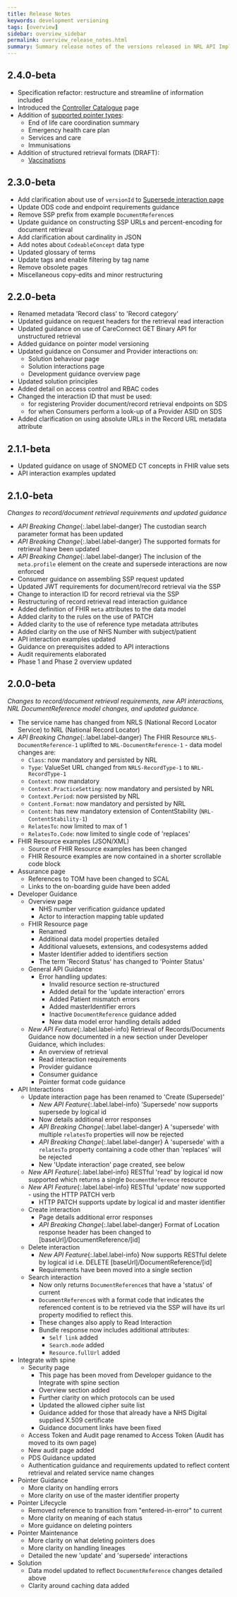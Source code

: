 ```yaml
---
title: Release Notes
keywords: development versioning
tags: [overview]
sidebar: overview_sidebar
permalink: overview_release_notes.html
summary: Summary release notes of the versions released in NRL API Implementation Guide.
---
```


## 2.4.0-beta
- Specification refactor: restructure and streamline of information included
- Introduced the [Controller Catalogue](overview_controller_catalogue.html) page
- Addition of [supported pointer types](supported_pointer_types.html):
    - End of life care coordination summary
    - Emergency health care plan
    - Services and care
    - Immunisations
- Addition of structured retrieval formats (DRAFT):
    - [Vaccinations](retrieval_vaccinations_fhir_stu3.html)

## 2.3.0-beta
- Add clarification about use of `versionId` to [Supersede interaction page](api_interaction_supersede.html)
- Update ODS code and endpoint requirements guidance
- Remove SSP prefix from example `DocumentReference`s
- Update guidance on constructing SSP URLs and percent-encoding for document retrieval
- Add clarification about cardinality in JSON
- Add notes about `CodeableConcept` data type
- Updated glossary of terms
- Update tags and enable filtering by tag name
- Remove obsolete pages
- Miscellaneous copy-edits and minor restructuring

## 2.2.0-beta
- Renamed metadata 'Record class' to 'Record category'
- Updated guidance on request headers for the retrieval read interaction
- Updated guidance on use of CareConnect GET Binary API for unstructured retrieval
- Added guidance on pointer model versioning
- Updated guidance on Consumer and Provider interactions on:
    - Solution behaviour page
    - Solution interactions page
    - Development guidance overview page
- Updated solution principles
- Added detail on access control and RBAC codes
- Changed the interaction ID that must be used:
    - for registering Provider document/record retrieval endpoints on SDS
    - for when Consumers perform a look-up of a Provider ASID on SDS
- Added clarification on using absolute URLs in the Record URL metadata attribute

## 2.1.1-beta
- Updated guidance on usage of SNOMED CT concepts in FHIR value sets
- API interaction examples updated

## 2.1.0-beta
*Changes to record/document retrieval requirements and updated guidance*
- *API Breaking Change*{:.label.label-danger} The custodian search parameter format has been updated
- *API Breaking Change*{:.label.label-danger} The supported formats for retrieval have been updated
- *API Breaking Change*{:.label.label-danger} The inclusion of the `meta.profile` element on the create and supersede interactions are now enforced
- Consumer guidance on assembling SSP request updated
- Updated JWT requirements for document/record retrieval via the SSP
- Change to interaction ID for record retrieval via the SSP
- Restructuring of record retrieval read interaction guidance
- Added definition of FHIR `meta` attributes to the data model
- Added clarity to the rules on the use of PATCH
- Added clarity to the use of reference type metadata attributes
- Added clarity on the use of NHS Number with subject/patient
- API interaction examples updated
- Guidance on prerequisites added to API interactions
- Audit requirements elaborated
- Phase 1 and Phase 2 overview updated

## 2.0.0-beta
*Changes to record/document retrieval requirements, new API interactions, NRL DocumentReference model changes, and updated guidance.*
- The service name has changed from NRLS (National Record Locator Service) to NRL (National Record Locator)
- *API Breaking Change*{:.label.label-danger} The FHIR Resource `NRLS-DocumentReference-1` uplifted to `NRL-DocumentReference-1` - data model changes are:
    - `Class`: now mandatory and persisted by NRL
    - `Type`: ValueSet URL changed from `NRLS-RecordType-1` to `NRL-RecordType-1`
    - `Context`: now mandatory
    - `Context.PracticeSetting`: now mandatory and persisted by NRL
    - `Context.Period`: now persisted by NRL
    - `Content.Format`: now mandatory and persisted by NRL
    - `Content`: has new mandatory extension of ContentStability (`NRL-ContentStability-1`)
    - `RelatesTo`: now limited to max of 1
    - `RelatesTo.Code`: now limited to single code of 'replaces'
- FHIR Resource examples (JSON/XML)
    - Source of FHIR Resource examples has been changed
    - FHIR Resource examples are now contained in a shorter scrollable code block
- Assurance page
    - References to TOM have been changed to SCAL
    - Links to the on-boarding guide have been added
- Developer Guidance
    - Overview page
        - NHS number verification guidance updated
        - Actor to interaction mapping table updated
    - FHIR Resource page
        - Renamed
        - Additional data model properties detailed
        - Additional valuesets, extensions, and codesystems added
        - Master Identifier added to identifiers section
        - The term 'Record Status' has changed to 'Pointer Status'
    - General API Guidance
        - Error handling updates:
            - Invalid resource section re-structured
            - Added detail for the 'update interaction' errors
            - Added Patient mismatch errors
            - Added masterIdentifier errors
            - Inactive `DocumentReference` guidance added
            - New data model error handling details added
    - *New API Feature*{:.label.label-info} Retrieval of Records/Documents Guidance now documented in a new section under Developer Guidance, which includes:
        - An overview of retrieval
        - Read interaction requirements
        - Provider guidance
        - Consumer guidance
        - Pointer format code guidance
- API Interactions
    - Update interaction page has been renamed to 'Create (Supersede)'
        - *New API Feature*{:.label.label-info} 'Supersede' now supports supersede by logical id
        - Now details additional error responses
        - *API Breaking Change*{:.label.label-danger} A 'supersede' with multiple `relatesTo` properties will now be rejected
        - *API Breaking Change*{:.label.label-danger} A 'supersede' with a `relatesTo` property containing a code other than 'replaces' will be rejected
        - New 'Update interaction' page created, see below
    - *New API Feature*{:.label.label-info} RESTful 'read' by logical id now supported which returns a single `DocumentReference` resource
    - *New API Feature*{:.label.label-info} RESTful 'update' now supported - using the HTTP PATCH verb
        - HTTP PATCH supports update by logical id and master identifier
    - Create interaction
        - Page details additional error responses
        - *API Breaking Change*{:.label.label-danger} Format of Location response header has been changed to [baseUrl]/DocumentReference/[id]
    - Delete interaction
        - *New API Feature*{:.label.label-info} Now supports RESTful delete by logical id i.e. DELETE [baseUrl]/DocumentReference/[id]
        - Requirements have been moved into a single section
    - Search interaction
        - Now only returns `DocumentReference`s that have a 'status' of current
        - `DocumentReference`s with a format code that indicates the referenced content is to be retrieved via the SSP will have its url property modified to reflect this.
        - These changes also apply to Read Interaction
        - Bundle response now includes additional attributes:
            - `Self link` added
            - `Search.mode` added
            - `Resource.fullUrl` added
- Integrate with spine
    - Security page
        - This page has been moved from Developer guidance to the Integrate with spine section
        - Overview section added
        - Further clarity on which protocols can be used
        - Updated the allowed cipher suite list
        - Guidance added for those that already have a NHS Digital supplied X.509 certificate
        - Guidance document links have been fixed
    - Access Token and Audit page renamed to Access Token (Audit has moved to its own page)
    - New audit page added
    - PDS Guidance updated
    - Authentication guidance and requirements updated to reflect content retrieval and related service name changes
- Pointer Guidance
    - More clarity on handling errors
    - More clarity on use of the master identifier property
- Pointer Lifecycle
    - Removed reference to transition from "entered-in-error" to current
    - More clarity on meaning of each status
    - More guidance on deleting pointers
- Pointer Maintenance
    - More clarity on what deleting pointers does
    - More clarity on handling lineages
    - Detailed the new 'update' and 'supersede' interactions
- Solution
    - Data model updated to reflect `DocumentReference` changes detailed above
    - Clarity around caching data added
